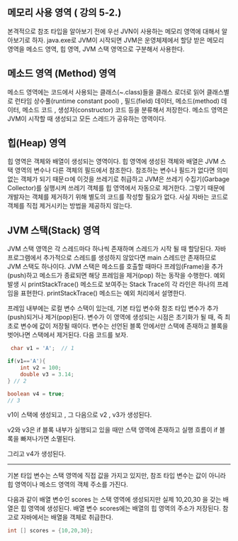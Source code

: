 ## 메모리 사용 영역 ( 강의 5-2.)

본격적으로 참조 타입을 알아보기 전에 우선 JVN이 사용하는 메모리 영역에
대해서 알아보기로 하자. java.exe로 JVM이 시작되면
JVM은 운영체제에서 할당 받은 메모리 영역을 메소드 영역, 힙 영역, 
JVM 스택 영역으로 구분해서 사용한다. 


## 메소드 영역 (Method) 영역

메소드 영역에는 코드에서 사용되는 클래스(~.class)들을 클래스 로더로
읽어 클래스별로 런타임 상수풀(runtime constant pool) ,
필드(field) 데이터, 메소드(method) 데이터,
메소드 코드 , 생성자(constructor) 코드 등을 분류해서 저장한다.
메소드 영역은 JVM이 시작할 때 생성되고 모든 스레드가 공유하는 영역이다.

## 힙(Heap) 영역
힙 영역은 객체와 배열이 생성되는 영역이다. 힙 영역에 생성된 객체와 배열은
JVM 스택 영역의 변수나 다른 객체의 필드에서 참조한다. 참조하는 변수나
필드가 없다면 의미 없는 객체가 되기 때문ㅁ에 이것을 쓰레기로 취급하고
JVM은 쓰레기 수집기(Garbage Collector)를 실행시켜 쓰레기 객체를
힙 영역에서 자동으로 제거한다. 그렇기 때문에 개발자는 객체를 제거하기 위해
별도의 코드를 작성할 필요가 없다. 사실 자바는 코드로 객체를 직접
제거시키는 방법을 제공하지 않는다. 

## JVM 스택(Stack) 영역

JVM 스택 영역은 각 스레드마다 하나씩 존재하며 스레드가 시작 될 때 할당된다.
자바 프로그램에서 추가적으로 스레드를 생성하지 않았다면 main 스레드만
존재하므로 JVM 스택도 하나이다. JVM 스택은 메소드를 호출할 때마다
프레임(Frame)을 추가(push)하고 메소드가 종료되면 해당 프레임을 제거(pop)
하는 동작을 수행한다. 예외 발생 시 printStackTrace() 메소드로 보여주는
Stack Trace의 각 라인은 하나의 프레임을 표현한다. printStackTrace() 
메소드는 예외 처리에서 설명한다.

프레임 내부에는 로컬 변수 스택이 있는데, 기본 타입 변수와 참조 타입 변수가
추가(push)되거나 제거(pop)된다. 변수가 이 영역에 생성되는 시점은
초기화가 될 때, 즉 최초로 변수에 값이 저장될 때이다.
변수는 선언된 블록 안에서만 스택에 존재하고 블록을 벗어나면 스택에서
제거된다. 다음 코드를 보자.
```java
 char v1 = 'A';  // 1

if(v1=='A'){
    int v2 = 100;
    double v3 = 3.14;
} // 2

boolean v4 = true;
// 3
```
v1이 스택에 생성되고 , 그  다음으로 v2 , v3가 생성된다.

v2와 v3은 if 블록 내부가 실행되고 있을 때만 스택 영역에 존재하고
실행 흐름이 if 블록을 빠져나가면 소멸된다.

그리고 v4가 생성된다.

***

기본 타입 변수는 스택 영역에 직접 값을 가지고 있지만,
참조 타입 변수는 값이 아니라 힙 영역이나 메소드 영역의 객체 주소를 가진다.

다음과 같이 배열 변수인 scores 는 스택 영역에 생성되지만 실제
10,20,30 을 갖는 배열은 힙 영역에 생성된다.
배열 변수 scores에는 배열의 힙 영역의 주소가 저장된다.
참고로 자바에서는 배열을 객체로 취급한다.
```java
int [] scores = {10,20,30};
```
